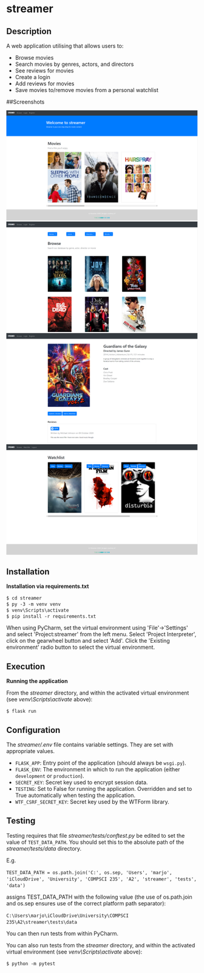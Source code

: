 # streamer

## Description

A web application utilising that allows users to:

* Browse movies
* Search movies by genres, actors, and directors
* See reviews for movies
* Create a login
* Add reviews for movies
* Save movies to/remove movies from a personal watchlist

##Screenshots

<img src="screenshots/home.png" alt="home">
<img src="screenshots/browse.png" alt="browse">
<img src="screenshots/movie.png" alt="movie">
<img src="screenshots/watchlist.png" alt="watchlist">

## Installation

**Installation via requirements.txt**

```shell
$ cd streamer
$ py -3 -m venv venv
$ venv\Scripts\activate
$ pip install -r requirements.txt
```

When using PyCharm, set the virtual environment using 'File'->'Settings' and select 'Project:streamer' from the left menu. Select 'Project Interpreter', click on the gearwheel button and select 'Add'. Click the 'Existing environment' radio button to select the virtual environment. 

## Execution

**Running the application**

From the *streamer* directory, and within the activated virtual environment (see *venv\Scripts\activate* above):

````shell
$ flask run
```` 


## Configuration

The *streamer/.env* file contains variable settings. They are set with appropriate values.

* `FLASK_APP`: Entry point of the application (should always be `wsgi.py`).
* `FLASK_ENV`: The environment in which to run the application (either `development` or `production`).
* `SECRET_KEY`: Secret key used to encrypt session data.
* `TESTING`: Set to False for running the application. Overridden and set to True automatically when testing the application.
* `WTF_CSRF_SECRET_KEY`: Secret key used by the WTForm library.


## Testing

Testing requires that file *streamer/tests/conftest.py* be edited to set the value of `TEST_DATA_PATH`. You should set this to the absolute path of the *streamer/tests/data* directory. 

E.g. 

`TEST_DATA_PATH = os.path.join('C:', os.sep, 'Users', 'marjo', 'iCloudDrive', 'University', 'COMPSCI 235', 'A2', 'streamer', 'tests', 'data')`

assigns TEST_DATA_PATH with the following value (the use of os.path.join and os.sep ensures use of the correct platform path separator):

`C:\Users\marjo\iCloudDrive\University\COMPSCI 235\A2\streamer\tests\data`

You can then run tests from within PyCharm.

You can also run tests from the *streamer* directory, and within the activated virtual environment (see *venv\Scripts\activate* above):

````shell
$ python -m pytest
````  